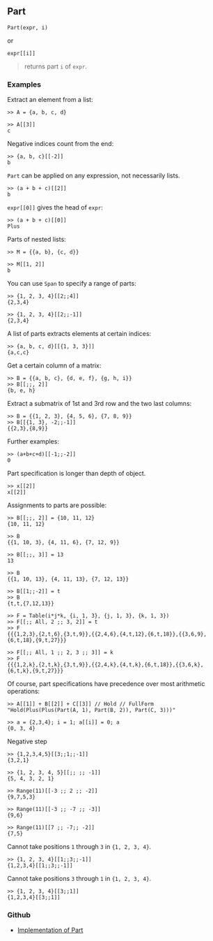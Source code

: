 ## Part

```
Part(expr, i)
```

or

```
expr[[i]]
```

> returns part `i` of `expr`. 


### Examples

Extract an element from a list:

```
>> A = {a, b, c, d}

>> A[[3]]
c
```

Negative indices count from the end:

```
>> {a, b, c}[[-2]]
b
```

`Part` can be applied on any expression, not necessarily lists.

```
>> (a + b + c)[[2]]
b
``` 

`expr[[0]]` gives the head of `expr`:

```
>> (a + b + c)[[0]]
Plus
```

Parts of nested lists:

```
>> M = {{a, b}, {c, d}}

>> M[[1, 2]]
b
```

You can use `Span` to specify a range of parts:

```
>> {1, 2, 3, 4}[[2;;4]]
{2,3,4}
 
>> {1, 2, 3, 4}[[2;;-1]]
{2,3,4}
```

A list of parts extracts elements at certain indices:

```
>> {a, b, c, d}[[{1, 3, 3}]]
{a,c,c}
```
 
Get a certain column of a matrix:

```
>> B = {{a, b, c}, {d, e, f}, {g, h, i}}
>> B[[;;, 2]]
{b, e, h}
```

Extract a submatrix of 1st and 3rd row and the two last columns:

```
>> B = {{1, 2, 3}, {4, 5, 6}, {7, 8, 9}}
>> B[[{1, 3}, -2;;-1]]
{{2,3},{8,9}}
```

Further examples:

```  
>> (a+b+c+d)[[-1;;-2]]
0
```

Part specification is longer than depth of object.

```
>> x[[2]] 
x[[2]]
```

Assignments to parts are possible:

```
>> B[[;;, 2]] = {10, 11, 12}
{10, 11, 12}
 
>> B
{{1, 10, 3}, {4, 11, 6}, {7, 12, 9}}
 
>> B[[;;, 3]] = 13
13
 
>> B
{{1, 10, 13}, {4, 11, 13}, {7, 12, 13}}
 
>> B[[1;;-2]] = t
>> B
{t,t,{7,12,13}}
 
>> F = Table(i*j*k, {i, 1, 3}, {j, 1, 3}, {k, 1, 3})
>> F[[;; All, 2 ;; 3, 2]] = t
>> F
{{{1,2,3},{2,t,6},{3,t,9}},{{2,4,6},{4,t,12},{6,t,18}},{{3,6,9},{6,t,18},{9,t,27}}} 
 
>> F[[;; All, 1 ;; 2, 3 ;; 3]] = k
>> F
{{{1,2,k},{2,t,k},{3,t,9}},{{2,4,k},{4,t,k},{6,t,18}},{{3,6,k},{6,t,k},{9,t,27}}}
```

Of course, part specifications have precedence over most arithmetic operations:

```
>> A[[1]] + B[[2]] + C[[3]] // Hold // FullForm
"Hold(Plus(Plus(Part(A, 1), Part(B, 2)), Part(C, 3)))"
 
>> a = {2,3,4}; i = 1; a[[i]] = 0; a
{0, 3, 4}
```

Negative step

```
>> {1,2,3,4,5}[[3;;1;;-1]]
{3,2,1}
 
>> {1, 2, 3, 4, 5}[[;; ;; -1]]       
{5, 4, 3, 2, 1}
 
>> Range(11)[[-3 ;; 2 ;; -2]]
{9,7,5,3}
 
>> Range(11)[[-3 ;; -7 ;; -3]]
{9,6}
 
>> Range(11)[[7 ;; -7;; -2]]
{7,5}
```

Cannot take positions `1` through `3` in `{1, 2, 3, 4}`.

```
>> {1, 2, 3, 4}[[1;;3;;-1]]
{1,2,3,4}[[1;;3;;-1]]
```

Cannot take positions `3` through `1` in `{1, 2, 3, 4}`.

```
>> {1, 2, 3, 4}[[3;;1]]
{1,2,3,4}[[3;;1]]
```

### Github

* [Implementation of Part](https://github.com/axkr/symja_android_library/blob/master/symja_android_library/matheclipse-core/src/main/java/org/matheclipse/core/builtin/Programming.java#L2132) 
